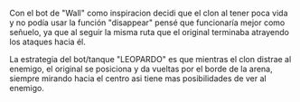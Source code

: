 Con el bot de "Wall" como inspiracion decidi que el clon al tener poca vida y no podía usar la función "disappear" pensé que funcionaría mejor como señuelo, 
ya que al seguir la misma ruta que el original terminaba atrayendo los ataques hacia él.

La estrategia del bot/tanque "LEOPARDO" es que mientras el clon distrae al enemigo, el original se posiciona y da vueltas por el borde de la arena, siempre 
mirando hacia el centro asi tiene mas posibilidades de ver al enemigo.
